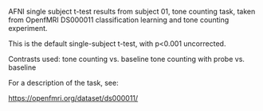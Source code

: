 AFNI single subject t-test results from subject 01, tone counting task, taken from OpenfMRI DS000011 classification learning and tone counting experiment. 

This is the default single-subject t-test, with p<0.001 uncorrected. 

Contrasts used:
tone counting vs. baseline
tone counting with probe vs. baseline

For a description of the task, see:

https://openfmri.org/dataset/ds000011/

